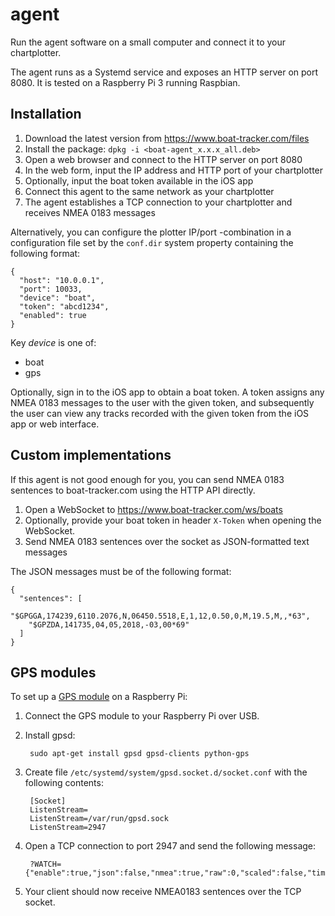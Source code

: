 # agent

Run the agent software on a small computer and connect it to your chartplotter.

The agent runs as a Systemd service and exposes an HTTP server on port 8080. It is tested on a Raspberry Pi 3 running
Raspbian.

## Installation
 
1. Download the latest version from https://www.boat-tracker.com/files
1. Install the package: `dpkg -i <boat-agent_x.x.x_all.deb>`
1. Open a web browser and connect to the HTTP server on port 8080
1. In the web form, input the IP address and HTTP port of your chartplotter
1. Optionally, input the boat token available in the iOS app
1. Connect this agent to the same network as your chartplotter
1. The agent establishes a TCP connection to your chartplotter and receives NMEA 0183 messages

Alternatively, you can configure the plotter IP/port -combination in a configuration file set by the `conf.dir` system
property containing the following format:

    {
      "host": "10.0.0.1",
      "port": 10033,
      "device": "boat",
      "token": "abcd1234",
      "enabled": true
    }

Key *device* is one of:

- boat
- gps

Optionally, sign in to the iOS app to obtain a boat token. A token assigns any NMEA 0183 messages to the user with
the given token, and subsequently the user can view any tracks recorded with the given token from the iOS app or web
interface.

## Custom implementations

If this agent is not good enough for you, you can send NMEA 0183 sentences to boat-tracker.com using the HTTP API 
directly.

1. Open a WebSocket to https://www.boat-tracker.com/ws/boats
1. Optionally, provide your boat token in header `X-Token` when opening the WebSocket.
1. Send NMEA 0183 sentences over the socket as JSON-formatted text messages

The JSON messages must be of the following format:

    {
      "sentences": [
        "$GPGGA,174239,6110.2076,N,06450.5518,E,1,12,0.50,0,M,19.5,M,,*63",
        "$GPZDA,141735,04,05,2018,-03,00*69"
      ]
    }

## GPS modules

To set up a [GPS module](https://www.aliexpress.com/item/32913026283.html) on a Raspberry Pi:

1. Connect the GPS module to your Raspberry Pi over USB.

1. Install gpsd:

        sudo apt-get install gpsd gpsd-clients python-gps

1. Create file `/etc/systemd/system/gpsd.socket.d/socket.conf` with the following contents:

        [Socket]
        ListenStream=
        ListenStream=/var/run/gpsd.sock
        ListenStream=2947

1. Open a TCP connection to port 2947 and send the following message:

        ?WATCH={"enable":true,"json":false,"nmea":true,"raw":0,"scaled":false,"timing":false,"split24":false,"pps":false}

1. Your client should now receive NMEA0183 sentences over the TCP socket.
